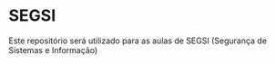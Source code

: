 # SEGSI

Este repositório será utilizado para as aulas de SEGSI (Segurança de Sistemas e Informação)
